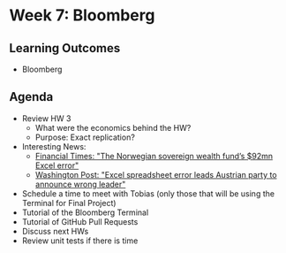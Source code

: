 # Week 7: Bloomberg 

## Learning Outcomes

- Bloomberg




## Agenda
 
- Review HW 3
    - What were the economics behind the HW?
    - Purpose: Exact replication? 
- Interesting News:
    - [Financial Times: "The Norwegian sovereign wealth fund’s $92mn Excel error"](https://www.ft.com/content/db864323-5b68-402b-8aa5-5c53a309acf1)
    - [Washington Post: "Excel spreadsheet error leads Austrian party to announce wrong leader"](https://www.washingtonpost.com/world/2023/06/06/austria-excel-error-election/)
- Schedule a time to meet with Tobias (only those that will be using the Terminal for Final Project)
- Tutorial of the Bloomberg Terminal
- Tutorial of GitHub Pull Requests
- Discuss next HWs
- Review unit tests if there is time

